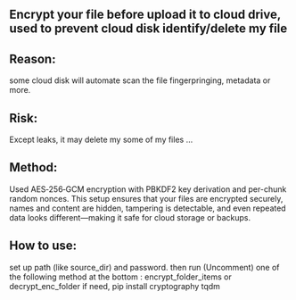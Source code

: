 ## Encrypt your file before upload it to cloud drive, used to prevent cloud disk identify/delete my file

## Reason: 
some cloud disk will automate scan the file fingerpringing, metadata or more. 

## Risk: 
Except leaks, it may delete my some of my files ...

## Method:
Used AES‑256‑GCM encryption with PBKDF2 key derivation and per-chunk random nonces.
This setup ensures that your files are encrypted securely, names and content are hidden, tampering is detectable, and even repeated data looks different—making it safe for cloud storage or backups.

## How to use:
set up path (like source_dir) and password.
then run (Uncomment) one of the following method at the bottom : encrypt_folder_items or decrypt_enc_folder
if need, pip install cryptography tqdm








